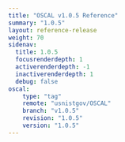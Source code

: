 ```yaml
---
title: "OSCAL v1.0.5 Reference"
summary: "1.0.5"
layout: reference-release
weight: 70
sidenav:
  title: 1.0.5
  focusrenderdepth: 1
  activerenderdepth: -1
  inactiverenderdepth: 1
  debug: false
oscal:
    type: "tag"
    remote: "usnistgov/OSCAL"
    branch: "v1.0.5"
    revision: "1.0.5"
    version: "1.0.5"
---
```


